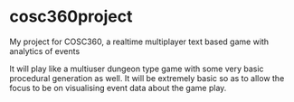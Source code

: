# cosc360project
My project for COSC360, a realtime multiplayer text based game with analytics of events

It will play like a multiuser dungeon type game with some very basic procedural generation as well.
It will be extremely basic so as to allow the focus to be on visualising event data about the game play.
